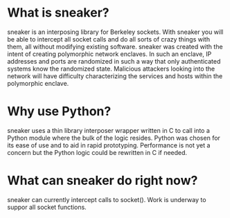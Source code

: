 What is sneaker?
================
sneaker is an interposing library for Berkeley sockets. With sneaker you will
be able to intercept all socket calls and do all sorts of crazy things with
them, all without modifying existing software. sneaker was created with the
intent of creating polymorphic network enclaves. In such an enclave, IP
addresses and ports are randomized in such a way that only authenticated
systems know the randomized state. Malicious attackers looking into the
network will have difficulty characterizing the services and hosts within
the polymorphic enclave.

Why use Python?
===============
sneaker uses a thin library interposer wrapper written in C to call into
a Python module where the bulk of the logic resides. Python was chosen for
its ease of use and to aid in rapid prototyping. Performance is not yet a
concern but the Python logic could be rewritten in C if needed.

What can sneaker do right now?
==============================
sneaker can currently intercept calls to socket(). Work is underway to
suppor all socket functions.


